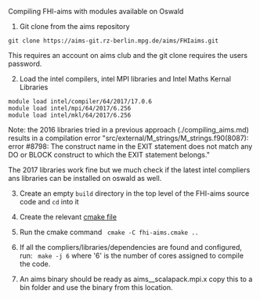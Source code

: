 Compiling FHI-aims with modules available on Oswald

1. Git clone from the aims repository
```
git clone https://aims-git.rz-berlin.mpg.de/aims/FHIaims.git
```
This requires an account on aims club and the git clone requires the users password. 

2. Load the intel compilers, intel MPI libraries and Intel Maths Kernal Libraries
```
module load intel/compiler/64/2017/17.0.6 
module load intel/mpi/64/2017/6.256 
module load intel/mkl/64/2017/6.256 
```
Note: the 2016 libraries tried in a previous approach (./compiling_aims.md) results in a compilation error "src/external/M_strings/M_strings.f90(8087): error #8798: The construct name in the EXIT statement does not match any DO or BLOCK construct to which the EXIT statement belongs."

The 2017 libraries work fine but we much check if the latest intel compliers ans libraries can be installed on oswald as well.

3. Create an empty `build` directory in the top level of the FHI-aims source code and `cd` into it

3. Create the relevant [cmake file](./code/fhi-aims.cmake)

4. Run the cmake command 
``` cmake -C fhi-aims.cmake ..```
5. If all the compliers/libraries/dependencies are found and configured, run:
``` make -j 6```
where '6' is the number of cores assigned to compile the code. 

6. An aims binary should be ready as aims__scalapack.mpi.x copy this to a bin folder and use the binary from this location. 
